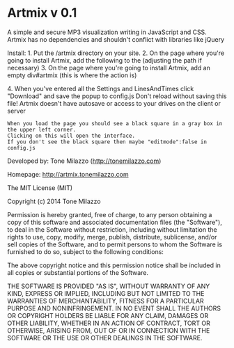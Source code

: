 Artmix v 0.1
======

A simple and secure MP3 visualization writing in JavaScript and CSS.
Artmix has no dependencies and shouldn't conflict with libraries like jQuery

Install:
	1. Put the /artmix directory on your site.
	2. On the page where you're going to install Artmix, add the following to the <head> (adjusting the path if necessary)
		<link rel="stylesheet" href="artmix/css/artmix.css" />
		<script src="artmix/js/config.js"></script>
		<script src="artmix/js/artmix.js"></script>
	3. On the page where you're going to install Artmix, add an empty div#artmix (this is where the action is)
		<div id="artmix"></div>
	4. When you've entered all the Settings and LinesAndTimes click "Download" and save the popup to config.js
		Don't reload without saving this file! Artmix doesn't have autosave or access to your drives on the client or server

	When you load the page you should see a black square in a gray box in the upper left corner.
	Clicking on this will open the interface.
	If you don't see the black square then maybe "editmode":false in config.js

Developed by: Tone Milazzo (http://tonemilazzo.com)

Homepage: http://artmix.tonemilazzo.com

The MIT License (MIT)

Copyright (c) 2014 Tone Milazzo

Permission is hereby granted, free of charge, to any person obtaining a copy
of this software and associated documentation files (the "Software"), to deal
in the Software without restriction, including without limitation the rights
to use, copy, modify, merge, publish, distribute, sublicense, and/or sell
copies of the Software, and to permit persons to whom the Software is
furnished to do so, subject to the following conditions:

The above copyright notice and this permission notice shall be included in all
copies or substantial portions of the Software.

THE SOFTWARE IS PROVIDED "AS IS", WITHOUT WARRANTY OF ANY KIND, EXPRESS OR
IMPLIED, INCLUDING BUT NOT LIMITED TO THE WARRANTIES OF MERCHANTABILITY,
FITNESS FOR A PARTICULAR PURPOSE AND NONINFRINGEMENT. IN NO EVENT SHALL THE
AUTHORS OR COPYRIGHT HOLDERS BE LIABLE FOR ANY CLAIM, DAMAGES OR OTHER
LIABILITY, WHETHER IN AN ACTION OF CONTRACT, TORT OR OTHERWISE, ARISING FROM,
OUT OF OR IN CONNECTION WITH THE SOFTWARE OR THE USE OR OTHER DEALINGS IN THE
SOFTWARE.